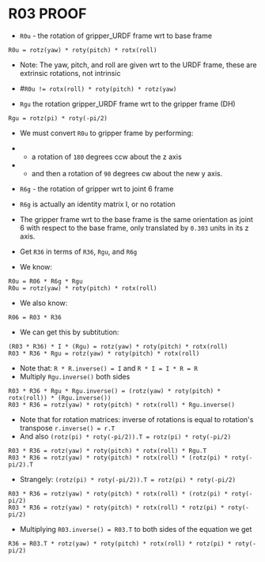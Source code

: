 # R03 PROOF


- `R0u` - the rotation of gripper_URDF frame wrt to base frame
```
R0u = rotz(yaw) * roty(pitch) * rotx(roll) 
```
- Note: The yaw, pitch, and roll are given wrt to the URDF frame, these are extrinsic rotations, not intrinsic
- #`R0u != rotx(roll) * roty(pitch) * rotz(yaw)`


- `Rgu` the rotation gripper_URDF frame wrt to the gripper frame (DH)
```
Rgu = rotz(pi) * roty(-pi/2)
```
- We must convert `R0u` to gripper frame by performing:
- - a rotation of `180` degrees ccw about the z axis 
- - and then a rotation of `90` degrees cw about the new y axis. 


- `R6g` - the rotation of gripper wrt to joint 6 frame
- `R6g` is actually an identity matrix I, or no rotation
- The gripper frame wrt to the base frame is the same orientation as joint 6 with respect to the 
base frame, only translated by `0.303` units in its z axis.


- Get `R36` in terms of `R36`, `Rgu`, and `R6g`

- We know:
```
R0u = R06 * R6g * Rgu 
R0u = rotz(yaw) * roty(pitch) * rotx(roll) 
```

- We also know:
```
R06 = R03 * R36
```

- We can get this by subtitution:
```
(R03 * R36) * I * (Rgu) = rotz(yaw) * roty(pitch) * rotx(roll)
R03 * R36 * Rgu = rotz(yaw) * roty(pitch) * rotx(roll)
```

- Note that: `R * R.inverse() = I` and `R * I = I * R = R`
- Multiply `Rgu.inverse()` both sides
``` 
R03 * R36 * Rgu * Rgu.inverse() = (rotz(yaw) * roty(pitch) * rotx(roll)) * (Rgu.inverse())
R03 * R36 = rotz(yaw) * roty(pitch) * rotx(roll) * Rgu.inverse()
```

- Note that for rotation matrices: inverse of rotations is equal to rotation's transpose  `r.inverse() = r.T`
- And also `(rotz(pi) * roty(-pi/2)).T = rotz(pi) * roty(-pi/2)`

```
R03 * R36 = rotz(yaw) * roty(pitch) * rotx(roll) * Rgu.T
R03 * R36 = rotz(yaw) * roty(pitch) * rotx(roll) * (rotz(pi) * roty(-pi/2).T
```
- Strangely: `(rotz(pi) * roty(-pi/2)).T = rotz(pi) * roty(-pi/2)`

```
R03 * R36 = rotz(yaw) * roty(pitch) * rotx(roll) * (rotz(pi) * roty(-pi/2)
R03 * R36 = rotz(yaw) * roty(pitch) * rotx(roll) * rotz(pi) * roty(-pi/2)
```

- Multiplying `R03.inverse() = R03.T` to both sides of the equation we get
```
R36 = R03.T * rotz(yaw) * roty(pitch) * rotx(roll) * rotz(pi) * roty(-pi/2)
```
